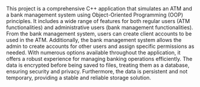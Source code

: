 This project is a comprehensive C++ application that simulates an ATM and a bank management system using Object-Oriented Programming (OOP) principles. It includes a wide range of features for both regular users (ATM functionalities) and administrative users (bank management functionalities). From the bank management system, users can create client accounts to be used in the ATM. Additionally, the bank management system allows the admin to create accounts for other users and assign specific permissions as needed. With numerous options available throughout the application, it offers a robust experience for managing banking operations efficiently. The data is encrypted before being saved to files, treating them as a database, ensuring security and privacy. Furthermore, the data is persistent and not temporary, providing a stable and reliable storage solution.
